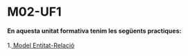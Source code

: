 # M02-UF1
**En aquesta unitat formativa tenim les següents practiques:** <br><br>
1.<a href="https://htmlpreview.github.io/?https://github.com/Guiu-PJ/Portfoli/blob/main/Portfoli/Moduls/
M02-Bases_de_Dades/uf1/practiques/practica1.dia"> Model Entitat-Relació</a><br>
